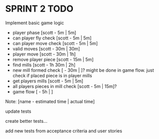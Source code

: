 # SPRINT 2 TODO

Implement basic game logic

- player phase [scott - 5m | 5m]
- can player fly check [scott - 5m | 5m]
- can player move check [scott - 5m | 5m]
- valid moves [scott - 30m | 30m]
- player move [scott - 30m | 1h]
- remove player piece [scott - 15m | 5m]
- find mills [scott - 1h 30m | 2h]
- new mill formed check [ - 30m | ]? might be done in game flow. just check if placed piece is in player mills
- get players mills [scott - 5m | 5m]
- all players pieces in mill check [scott - 5m | 15m]?
- game flow [ - 5h | ]

Note: [name - estimated time | actual time]

update tests

create better tests...

add new tests from acceptance criteria and user stories
